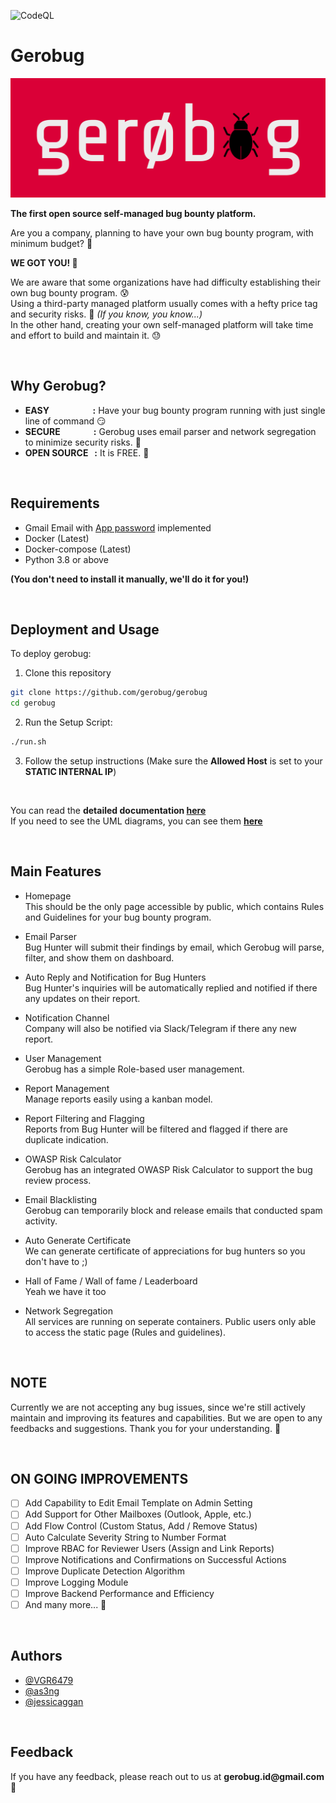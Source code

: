 ![CodeQL](https://github.com/gerobug/gerobug/actions/workflows/github-code-scanning/codeql/badge.svg)

# Gerobug
![gerobugLogo](https://raw.githubusercontent.com/gerobug/gerobug-docs-images/main/logo.png)

__The first open source self-managed bug bounty platform.__

Are you a company, planning to have your own bug bounty program, with minimum budget? 🤔<br>

__WE GOT YOU! 🫵__

We are aware that some organizations have had difficulty establishing their own bug bounty program. 😰<br>
Using a third-party managed platform usually comes with a hefty price tag and security risks. 🙊 _(If you know, you know...)_<br>
In the other hand, creating your own self-managed platform will take time and effort to build and maintain it. 😓

<br>

## Why Gerobug?
- __EASY        &nbsp;&nbsp;&nbsp;&nbsp;&nbsp;&nbsp;&nbsp;&nbsp;&nbsp;&nbsp;&nbsp;&nbsp;&nbsp;&nbsp;&nbsp;&nbsp;&nbsp;&nbsp;&nbsp;&nbsp;:__ Have your bug bounty program running with just single line of command 😏
- __SECURE      &nbsp;&nbsp;&nbsp;&nbsp;&nbsp;&nbsp;&nbsp;&nbsp;&nbsp;&nbsp;&nbsp;&nbsp;&nbsp;&nbsp;&nbsp;:__ Gerobug uses email parser and network segregation to minimize security risks. 🦾
- __OPEN SOURCE &nbsp;&nbsp;:__ It is FREE. 🤩

<br>

## Requirements
* Gmail Email with <a href="https://support.google.com/accounts/answer/185833">App password</a> implemented
* Docker (Latest)
* Docker-compose (Latest)
* Python 3.8 or above

__(You don't need to install it manually, we'll do it for you!)__

<br>

## Deployment and Usage
To deploy gerobug:
1. Clone this repository
```bash
git clone https://github.com/gerobug/gerobug
cd gerobug
```
2. Run the Setup Script: 
```bash
./run.sh
```
3. Follow the setup instructions (Make sure the __Allowed Host__ is set to your __STATIC INTERNAL IP__)

<br>

You can read the __detailed documentation [here](https://bit.ly/GerobugDocumentation)__ 
<br>
If you need to see the UML diagrams, you can see them __[here](https://drive.google.com/drive/folders/1eYKZLc_nQY2bv_Byak60WVrMSbaHTeUM)__

<br>

## Main Features
- Homepage<br>
This should be the only page accessible by public, which contains Rules and Guidelines for your bug bounty program.

- Email Parser<br>
Bug Hunter will submit their findings by email, which Gerobug will parse, filter, and show them on dashboard.

- Auto Reply and Notification for Bug Hunters<br>
Bug Hunter's inquiries will be automatically replied and notified if there any updates on their report.

- Notification Channel<br>
Company will also be notified via Slack/Telegram if there any new report.

- User Management<br>
Gerobug has a simple Role-based user management.

- Report Management<br>
Manage reports easily using a kanban model.

- Report Filtering and Flagging<br>
Reports from Bug Hunter will be filtered and flagged if there are duplicate indication.

- OWASP Risk Calculator<br>
Gerobug has an integrated OWASP Risk Calculator to support the bug review process.

- Email Blacklisting<br>
Gerobug can temporarily block and release emails that conducted spam activity.

- Auto Generate Certificate<br>
We can generate certificate of appreciations for bug hunters so you don't have to ;)

- Hall of Fame / Wall of fame / Leaderboard<br>
Yeah we have it too

- Network Segregation<br>
All services are running on seperate containers. Public users only able to access the static page (Rules and guidelines).

<br>

## NOTE
Currently we are not accepting any bug issues, since we're still actively maintain and improving its features and capabilities. But we are open to any feedbacks and suggestions. Thank you for your understanding. 🙏

<br>

## ON GOING IMPROVEMENTS
- [ ] Add Capability to Edit Email Template on Admin Setting
- [ ] Add Support for Other Mailboxes (Outlook, Apple, etc.)
- [ ] Add Flow Control (Custom Status, Add / Remove Status)
- [ ] Auto Calculate Severity String to Number Format
- [ ] Improve RBAC for Reviewer Users (Assign and Link Reports)
- [ ] Improve Notifications and Confirmations on Successful Actions 
- [ ] Improve Duplicate Detection Algorithm
- [ ] Improve Logging Module
- [ ] Improve Backend Performance and Efficiency
- [ ] And many more... 🥵

<br>

## Authors
- [@VGR6479](https://github.com/VGR6479)
- [@as3ng](https://github.com/as3ng)
- [@jessicaggan](https://github.com/jessicaggan)

<br>

## Feedback
If you have any feedback, please reach out to us at __gerobug.id@gmail.com__ 🫶


